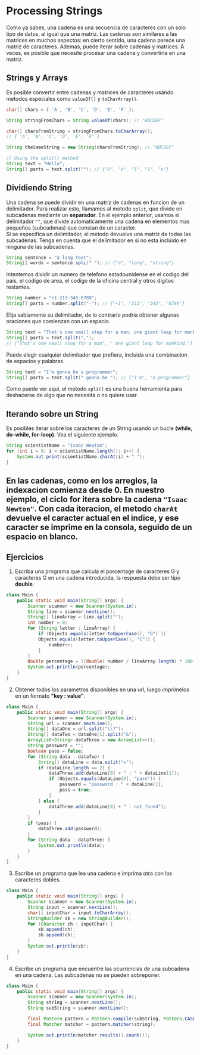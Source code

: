 # Processing Strings
Como ya sabes, una cadena es una secuencia de caracteres con un solo tipo de datos, al igual que una matriz. Las cadenas son similares a las matrices en muchos aspectos: en cierto sentido, una cadena parece una matriz de caracteres. Ademas, puede iterar sobre cadenas y matrices. A veces, es posible que necesite procesar una cadena y convertirla en una matriz. 

## Strings y Arrays
Es posible convertir entre cadenas y matrices de caracteres usando metodos especiales como `valueOf()` y `toCharArray()`.
~~~java
char[] chars = { 'A', 'B', 'C', 'D', 'E', 'F' };

String stringFromChars = String.valueOf(chars); // "ABCDEF"

char[] charsFromString = stringFromChars.toCharArray(); 
// { 'A', 'B', 'C', 'D', 'E', 'F' }

String theSameString = new String(charsFromString); // "ABCDEF"

// Using the split() method
String text = "Hello";
String[] parts = text.split(""); // {"H", "e", "l", "l", "o"}
~~~

## Dividiendo String
Una cadena se puede dividir en una matriz de cadenas en funcion de un delimitador. Para realizar esto, llamamos al metodo `split`, que divide en subcadenas mediante un **separador**. En el ejemplo anterior, usamos el delimitador `""`, que divide automaticamente una cadena en elementos mas pequeños (subcadenas) que constan de un caracter.  
Si se especifica un delimitador, el metodo devuelve una matriz de todas las subcadenas. Tenga en cuenta que el delimitador en si no esta incluido en ninguna de las subcadenas.
~~~java
String sentence = "a long text";
String[] words = sentence.spli(" "); // {"a", "long", "string"}
~~~
Intentemos dividir un numero de telefono estadounidense en el codigo del pais, el codigo de area, el codigo de la oficina central y otros digitos restantes.
~~~java
String number = "+1-213-345-6789";
String[] parts = number.split("-"); // {"+1", "213", "345", "6789"}
~~~
Elija sabiamente su delimitador, de lo contrario podria obtener algunas oraciones que comienzan con un espacio.
~~~java
String text = "That's one small step for a man, one giant leap for mankind.";
String[] parts = text.split(","); 
// {"That's one small step for a man", " one giant leap for mankind."}
~~~
Puede elegir cualquier delimitador que prefiera, incluida una combinacion de espacios y palabras.
~~~java
String text = "I'm gonna be a programmer";
String[] parts = text.split(" gonna be "); // {"I'm", "a programmer"}
~~~
Como puede ver aqui, el metodo `spli()` es una buena herramienta para deshacerse de algo que no necesita o no quiere usar.

## Iterando sobre un String
Es posibles iterar sobre los caracteres de un String usando un bucle **(while, do-while, for-loop)**. Vea el siguiente ejemplo.
~~~java
String scientistName = "Isaac Newton";
for (int i = 0; i < scientistName.length(); i++) {
    System.out.print(scientistName.charAt(i) + " ");
}
~~~
En las cadenas, como en los arreglos, la indexacion comienza desde 0. En nuestro ejemplo, el ciclo for itera sobre la cadena `"Isaac Newton"`. Con cada iteracion, el metodo `charAt` devuelve el caracter actual en el indice, y ese caracter se imprime en la consola, seguido de un espacio en blanco.
---

## Ejercicios
1. Escriba una programa que calcula el porcentage de caracteres G y caracteres G en una cadena introducida, la respuesta debe ser tipo **double**.
~~~java
class Main {
    public static void main(String[] args) {
        Scanner scanner = new Scanner(System.in);
        String line = scanner.nextLine();
        String[] lineArray = line.split("");
        int number = 0;
        for (String letter : lineArray) {
            if (Objects.equals(letter.toUpperCase(), "G") ||
            Objects.equals(letter.toUpperCase(), "C")) {
                number++;
            }
        }
        double percentage = ((double) number / lineArray.length) * 100.0;
        System.out.println(percentage);
    }
}
~~~
2. Obtener todos los parametros disponibles en una url, luego imprimelos en un formato **"key : value"**.
~~~java
class Main {
    public static void main(String[] args) {
        Scanner scanner = new Scanner(System.in);
        String url = scanner.nextLine();
        String[] dataOne = url.split("\\?");
        String[] dataTwo = dataOne[1].split("&");
        ArrayList<String> dataThree = new ArrayList<>();
        String password = "";
        boolean pass = false;
        for (String data : dataTwo) {
            String[] dataLine = data.split("=");
            if (dataLine.length == 2) {
                dataThree.add(dataLine[0] + " : " + dataLine[1]);
                if (Objects.equals(dataLine[0], "pass")) {
                    password = "password : " + dataLine[1];
                    pass = true;
                }
            } else {
                dataThree.add(dataLine[0] + " : not found");
            }
        }
        if (pass) {
            dataThree.add(password);
        }
        for (String data : dataThree) {
            System.out.println(data);
        }
    }
}
~~~
3. Escribe un programa que lea una cadena e imprima otra con los caracteres dobles.
~~~java
class Main {
    public static void main(String[] args) {
        Scanner scanner = new Scanner(System.in);
        String input = scanner.nextLine();
        char[] inputChar = input.toCharArray();
        StringBuilder sb = new StringBuilder();
        for (Character ch : inputChar) {
            sb.append(ch);
            sb.append(ch);
        }
        System.out.println(sb);
    }
}
~~~
4. Escribe un programa que encuentre las ocurrencias de una subcadena en una cadena. Las subcadenas no se pueden sobreponer.
~~~java
class Main {
    public static void main(String[] args) {
        Scanner scanner = new Scanner(System.in);
        String string = scanner.nextLine();
        String subString = scanner.nextLine();

        final Pattern pattern = Pattern.compile(subString, Pattern.CASE_INSENSITIVE);
        final Matcher matcher = pattern.matcher(string);

        System.out.println(matcher.results().count());
    }
}
~~~

